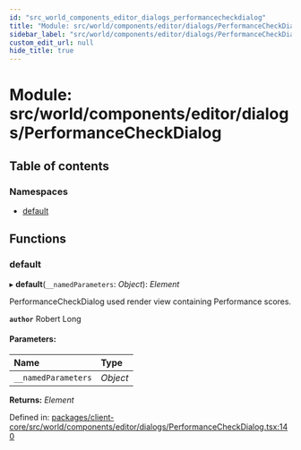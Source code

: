 ```yaml
---
id: "src_world_components_editor_dialogs_performancecheckdialog"
title: "Module: src/world/components/editor/dialogs/PerformanceCheckDialog"
sidebar_label: "src/world/components/editor/dialogs/PerformanceCheckDialog"
custom_edit_url: null
hide_title: true
---
```


# Module: src/world/components/editor/dialogs/PerformanceCheckDialog

## Table of contents

### Namespaces

- [default](src_world_components_editor_dialogs_performancecheckdialog.default.md)

## Functions

### default

▸ **default**(`__namedParameters`: *Object*): *Element*

PerformanceCheckDialog used render view containing Performance scores.

**`author`** Robert Long

#### Parameters:

Name | Type |
:------ | :------ |
`__namedParameters` | *Object* |

**Returns:** *Element*

Defined in: [packages/client-core/src/world/components/editor/dialogs/PerformanceCheckDialog.tsx:140](https://github.com/xr3ngine/xr3ngine/blob/77d12cea0/packages/client-core/src/world/components/editor/dialogs/PerformanceCheckDialog.tsx#L140)
